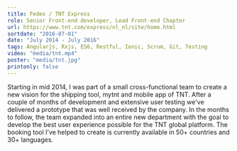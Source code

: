 ```yaml
---
title: Fedex / TNT Express
role: Senior Front-end developer, Lead Front-end Chapter
url: https://www.tnt.com/express/nl_nl/site/home.html
sortdate: "2016-07-01"
date: "July 2014 - July 2016"
tags: Angularjs, Rxjs, ES6, Restful, Ionic, Scrum, Git, Testing
video: "media/tnt.mp4"
poster: "media/tnt.jpg"
printonly: false
---
```

Starting in mid 2014, I was part of a small cross-functional team to create a new vision for the shipping tool, mytnt and mobile app of TNT. After a couple of months of development and extensive user testing we've delivered a prototype that was well received by the company. In the months to follow, the team expanded into an entire new department with the goal to develop the best user experience possible for the TNT global platform. The booking tool I’ve helped to create is currently available in 50+ countries and 30+ languages.